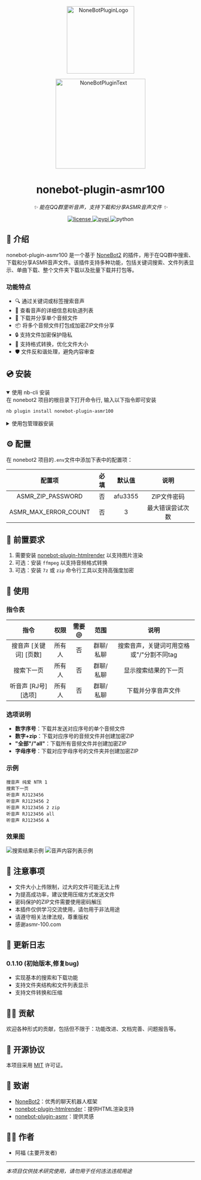 <div align="center">
  <a href="https://v2.nonebot.dev/store"><img src="https://github.com/A-kirami/nonebot-plugin-template/blob/resources/nbp_logo.png" width="180" height="180" alt="NoneBotPluginLogo"></a>
  <br>
  <p><img src="https://github.com/A-kirami/nonebot-plugin-template/blob/resources/NoneBotPlugin.svg" width="240" alt="NoneBotPluginText"></p>
</div>

<div align="center">

# nonebot-plugin-asmr100

*✨ 能在QQ群里听音声，支持下载和分享ASMR音声文件 ✨*

<a href="./LICENSE">
    <img src="https://img.shields.io/github/license/ala4562/nonebot-plugin-asmr100.svg" alt="license">
</a>
<a href="https://pypi.python.org/pypi/nonebot-plugin-asmr100">
    <img src="https://img.shields.io/pypi/v/nonebot-plugin-asmr100.svg" alt="pypi">
</a>
<img src="https://img.shields.io/badge/python-3.8+-blue.svg" alt="python">

</a>

</div>

## 📖 介绍

nonebot-plugin-asmr100 是一个基于 [NoneBot2](https://github.com/nonebot/nonebot2) 的插件，用于在QQ群中搜索、下载和分享ASMR音声文件。该插件支持多种功能，包括关键词搜索、文件列表显示、单曲下载、整个文件夹下载以及批量下载并打包等。

### 功能特点

- 🔍 通过关键词或标签搜索音声
- 📂 查看音声的详细信息和轨道列表
- 🎵 下载并分享单个音频文件
- 📦 将多个音频文件打包成加密ZIP文件分享
- 🔒 支持文件加密保护隐私
- 🔄 支持格式转换，优化文件大小
- 🛡️ 文件反和谐处理，避免内容审查

## 💿 安装

<details open>
<summary>使用 nb-cli 安装</summary>
在 nonebot2 项目的根目录下打开命令行, 输入以下指令即可安装

```bash
nb plugin install nonebot-plugin-asmr100
```
</details>

<details>
<summary>使用包管理器安装</summary>
在 nonebot2 项目的插件目录下, 打开命令行, 根据你使用的包管理器, 输入相应的安装命令

<details>
<summary>pip</summary>

```bash
pip install nonebot-plugin-asmr100
```
</details>

<details>
<summary>pdm</summary>

```bash
pdm add nonebot-plugin-asmr100
```
</details>

<details>
<summary>poetry</summary>

```bash
poetry add nonebot-plugin-asmr100
```
</details>

<details>
<summary>conda</summary>

```bash
conda install nonebot-plugin-asmr100
```
</details>

打开 nonebot2 项目根目录下的 `pyproject.toml` 文件, 在 `[tool.nonebot]` 部分追加写入

```toml
plugins = ["nonebot_plugin_asmr100"]
```
</details>

## ⚙️ 配置

在 nonebot2 项目的`.env`文件中添加下表中的配置项：

| 配置项 | 必填 | 默认值 | 说明 |
|:-----:|:----:|:----:|:----:|
| ASMR_ZIP_PASSWORD | 否 | afu3355 | ZIP文件密码 |
| ASMR_MAX_ERROR_COUNT | 否 | 3 | 最大错误尝试次数 |

## 🔧 前置要求

1. 需要安装 [nonebot-plugin-htmlrender](https://github.com/nonebot/plugin-htmlrender) 以支持图片渲染
2. 可选：安装 `ffmpeg` 以支持音频格式转换
3. 可选：安装 `7z` 或 `zip` 命令行工具以支持高强度加密

## 🎉 使用

### 指令表

| 指令 | 权限 | 需要@ | 范围 | 说明 |
|:-----:|:----:|:----:|:----:|:----:|
| 搜音声 [关键词] [页数] | 所有人 | 否 | 群聊/私聊 | 搜索音声，关键词可用空格或"/"分割不同tag |
| 搜索下一页 | 所有人 | 否 | 群聊/私聊 | 显示搜索结果的下一页 |
| 听音声 [RJ号] [选项] | 所有人 | 否 | 群聊/私聊 | 下载并分享音声文件 |

### 选项说明

- **数字序号**：下载并发送对应序号的单个音频文件
- **数字+zip**：下载对应序号的音频文件并创建加密ZIP
- **"全部"/"all"**：下载所有音频文件并创建加密ZIP
- **字母序号**：下载对应字母序号的文件夹并创建加密ZIP

### 示例

```
搜音声 纯爱 NTR 1
搜索下一页
听音声 RJ123456
听音声 RJ123456 2
听音声 RJ123456 2 zip
听音声 RJ123456 all
听音声 RJ123456 A
```

### 效果图

![搜索结果示例](https://img.cynicis.link/1743180320606.png)
![音声内容列表示例](https://img.cynicis.link/1743180438097.png)

## 📝 注意事项

- 文件大小上传限制，过大的文件可能无法上传
- 为提高成功率，建议使用压缩方式发送文件
- 密码保护的ZIP文件需要使用密码解压
- 本插件仅供学习交流使用，请勿用于非法用途
- 请遵守相关法律法规，尊重版权
- 感谢asmr-100.com
## 🔄 更新日志

### 0.1.10 (初始版本,修复bug)

- 实现基本的搜索和下载功能
- 支持文件夹结构和文件列表显示
- 支持文件转换和压缩

## 🧑‍💻 贡献

欢迎各种形式的贡献，包括但不限于：功能改进、文档完善、问题报告等。

## 📄 开源协议

本项目采用 [MIT](./LICENSE) 许可证。

## 🙏 致谢

- [NoneBot2](https://github.com/nonebot/nonebot2)：优秀的聊天机器人框架
- [nonebot-plugin-htmlrender](https://github.com/kexue-z/nonebot-plugin-htmlrender)：提供HTML渲染支持
- [nonebot-plugin-asmr](https://github.com/CCYellowStar2/nonebot-plugin-asmr)：提供灵感

## 👨‍💻 作者

- 阿福 (主要开发者)

---

*本项目仅供技术研究使用，请勿用于任何违法违规用途*